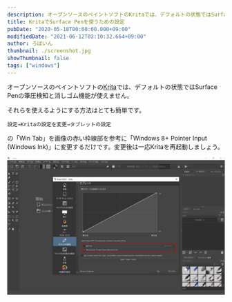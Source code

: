 ```yaml
---
description: オープンソースのペイントソフトのKritaでは、デフォルトの状態ではSurface Penの筆圧検知と消しゴム機能が使えません。設定はとても簡単です。
title: KritaでSurface Penを使うための設定
pubDate: "2020-05-18T00:00:00.000+09:00"
modifiedDate: "2021-06-12T03:10:32.664+09:00"
author: ろぼいん
thumbnail: ./screenshot.jpg
showThumbnail: false
tags: ["windows"]
---
```


オープンソースのペイントソフトの[Krita](https://krita.org/)では、デフォルトの状態ではSurface Penの筆圧検知と消しゴム機能が使えません。

それらを使えるようにする方法はとても簡単です。

```
設定→Kritaの設定を変更→タブレットの設定
```

の「Win Tab」を画像の赤い枠線部を参考に「Windows 8+ Pointer Input (Windows Ink)」に変更するだけです。変更後は一応Kritaを再起動しましょう。

![スクリーンショット](./screenshot.jpg)
